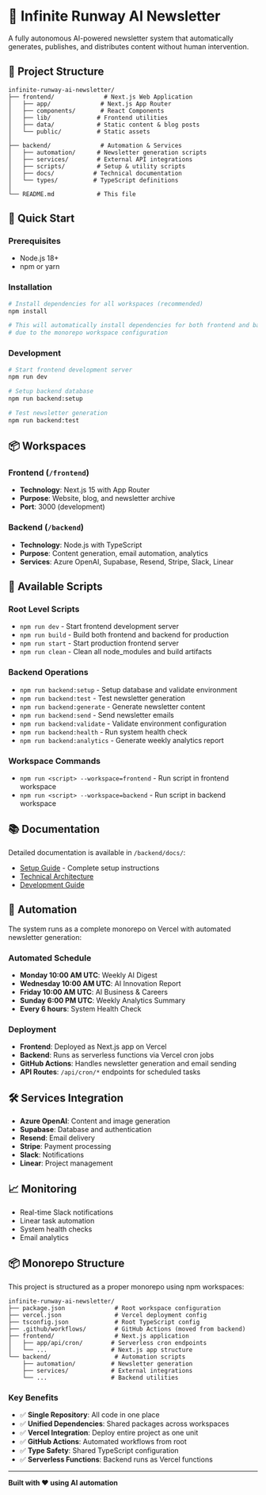 # 🚀 Infinite Runway AI Newsletter

A fully autonomous AI-powered newsletter system that automatically generates, publishes, and distributes content without human intervention.

## 📁 Project Structure

```
infinite-runway-ai-newsletter/
├── frontend/              # Next.js Web Application
│   ├── app/              # Next.js App Router
│   ├── components/       # React Components
│   ├── lib/             # Frontend utilities
│   ├── data/            # Static content & blog posts
│   └── public/          # Static assets
│
├── backend/              # Automation & Services
│   ├── automation/      # Newsletter generation scripts
│   ├── services/        # External API integrations
│   ├── scripts/         # Setup & utility scripts
│   ├── docs/           # Technical documentation
│   └── types/          # TypeScript definitions
│
└── README.md            # This file
```

## 🚀 Quick Start

### Prerequisites
- Node.js 18+
- npm or yarn

### Installation
```bash
# Install dependencies for all workspaces (recommended)
npm install

# This will automatically install dependencies for both frontend and backend
# due to the monorepo workspace configuration
```

### Development
```bash
# Start frontend development server
npm run dev

# Setup backend database
npm run backend:setup

# Test newsletter generation
npm run backend:test
```

## 📦 Workspaces

### Frontend (`/frontend`)
- **Technology**: Next.js 15 with App Router
- **Purpose**: Website, blog, and newsletter archive
- **Port**: 3000 (development)

### Backend (`/backend`)
- **Technology**: Node.js with TypeScript
- **Purpose**: Content generation, email automation, analytics
- **Services**: Azure OpenAI, Supabase, Resend, Stripe, Slack, Linear

## 🔧 Available Scripts

### Root Level Scripts
- `npm run dev` - Start frontend development server
- `npm run build` - Build both frontend and backend for production
- `npm run start` - Start production frontend server
- `npm run clean` - Clean all node_modules and build artifacts

### Backend Operations
- `npm run backend:setup` - Setup database and validate environment
- `npm run backend:test` - Test newsletter generation
- `npm run backend:generate` - Generate newsletter content
- `npm run backend:send` - Send newsletter emails
- `npm run backend:validate` - Validate environment configuration
- `npm run backend:health` - Run system health check
- `npm run backend:analytics` - Generate weekly analytics report

### Workspace Commands
- `npm run <script> --workspace=frontend` - Run script in frontend workspace
- `npm run <script> --workspace=backend` - Run script in backend workspace

## 📚 Documentation

Detailed documentation is available in `/backend/docs/`:
- [Setup Guide](./backend/SETUP_GUIDE.md) - Complete setup instructions
- [Technical Architecture](./backend/docs/TECHNICAL_ARCHITECTURE.md)
- [Development Guide](./backend/docs/DEVELOPMENT_SETUP.md)

## 🔄 Automation

The system runs as a complete monorepo on Vercel with automated newsletter generation:

### Automated Schedule
- **Monday 10:00 AM UTC**: Weekly AI Digest
- **Wednesday 10:00 AM UTC**: AI Innovation Report  
- **Friday 10:00 AM UTC**: AI Business & Careers
- **Sunday 6:00 PM UTC**: Weekly Analytics Summary
- **Every 6 hours**: System Health Check

### Deployment
- **Frontend**: Deployed as Next.js app on Vercel
- **Backend**: Runs as serverless functions via Vercel cron jobs
- **GitHub Actions**: Handles newsletter generation and email sending
- **API Routes**: `/api/cron/*` endpoints for scheduled tasks

## 🛠️ Services Integration

- **Azure OpenAI**: Content and image generation
- **Supabase**: Database and authentication
- **Resend**: Email delivery
- **Stripe**: Payment processing
- **Slack**: Notifications
- **Linear**: Project management

## 📈 Monitoring

- Real-time Slack notifications
- Linear task automation
- System health checks
- Email analytics

## 📦 Monorepo Structure

This project is structured as a proper monorepo using npm workspaces:

```
infinite-runway-ai-newsletter/
├── package.json              # Root workspace configuration
├── vercel.json               # Vercel deployment config
├── tsconfig.json             # Root TypeScript config
├── .github/workflows/        # GitHub Actions (moved from backend)
├── frontend/                 # Next.js application
│   ├── app/api/cron/        # Serverless cron endpoints
│   └── ...                  # Next.js app structure
└── backend/                  # Automation scripts
    ├── automation/          # Newsletter generation
    ├── services/            # External integrations
    └── ...                  # Backend utilities
```

### Key Benefits
- ✅ **Single Repository**: All code in one place
- ✅ **Unified Dependencies**: Shared packages across workspaces
- ✅ **Vercel Integration**: Deploy entire project as one unit
- ✅ **GitHub Actions**: Automated workflows from root
- ✅ **Type Safety**: Shared TypeScript configuration
- ✅ **Serverless Functions**: Backend runs as Vercel functions

---

**Built with ❤️ using AI automation** 